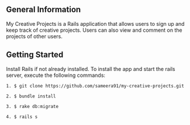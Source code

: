 ## General Information

My Creative Projects is a Rails application that allows users to sign up and keep track of creative projects. Users can also view and comment on the projects of other users.

## Getting Started 

Install Rails if not already installed. To install the app and start the rails server, execute the following commands: 

```
1. $ git clone https://github.com/sameera91/my-creative-projects.git

2. $ bundle install

3. $ rake db:migrate

4. $ rails s
```

